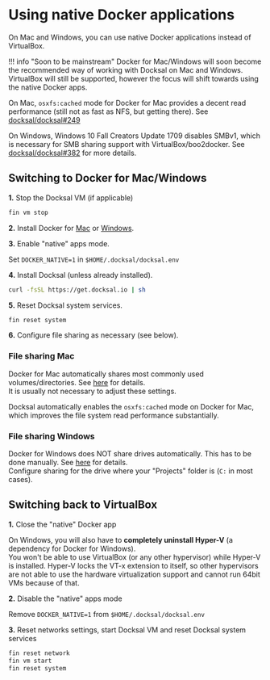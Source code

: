 # Using native Docker applications

On Mac and Windows, you can use native Docker applications instead of VirtualBox.

!!! info "Soon to be mainstream"
    Docker for Mac/Windows will soon become the recommended way of working with Docksal on Mac and Windows.
    VirtualBox will still be supported, however the focus will shift towards using the native Docker apps. 

On Mac, `osxfs:cached` mode for Docker for Mac provides a decent read performance (still not as fast as NFS, but 
getting there). See [docksal/docksal#249](https://github.com/docksal/docksal/issues/249)

On Windows, Windows 10 Fall Creators Update 1709 disables SMBv1, which is necessary for SMB sharing support with 
VirtualBox/boo2docker. See [docksal/docksal#382](https://github.com/docksal/docksal/issues/382) for more details.


## Switching to Docker for Mac/Windows

**1.** Stop the Docksal VM (if applicable)

```bash
fin vm stop
```

**2.** Install Docker for [Mac](https://docs.docker.com/docker-for-mac) or [Windows](https://docs.docker.com/docker-for-windows).

**3.** Enable "native" apps mode.

Set `DOCKER_NATIVE=1` in `$HOME/.docksal/docksal.env`

**4.** Install Docksal (unless already installed).

```bash
curl -fsSL https://get.docksal.io | sh
```

**5.** Reset Docksal system services.

```bash
fin reset system
```

**6.** Configure file sharing as necessary (see below).


### File sharing Mac

Docker for Mac automatically shares most commonly used volumes/directories. 
See [here](https://docs.docker.com/docker-for-mac/#file-sharing) for details.  
It is usually not necessary to adjust these settings.

Docksal automatically enables the `osxfs:cached` mode on Docker for Mac, which improves the file system read performance 
substantially.

### File sharing Windows

Docker for Windows does NOT share drives automatically. This has to be done manually. 
See [here](https://docs.docker.com/docker-for-windows/#shared-drives) for details.  
Configure sharing for the drive where your "Projects" folder is (`C:` in most cases).


## Switching back to VirtualBox

**1.** Close the "native" Docker app

On Windows, you will also have to **completely uninstall Hyper-V** (a dependency for Docker for Windows).  
You won't be able to use VirtualBox (or any other hypervisor) while Hyper-V is installed. 
Hyper-V locks the VT-x extension to itself, so other hypervisors are not able to use the hardware virtualization 
support and cannot run 64bit VMs because of that.

**2.** Disable the "native" apps mode

Remove `DOCKER_NATIVE=1` from `$HOME/.docksal/docksal.env`

**3.** Reset networks settings, start Docksal VM and reset Docksal system services

```bash
fin reset network
fin vm start
fin reset system
```
